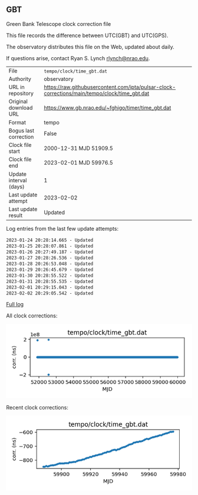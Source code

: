 
## GBT

Green Bank Telescope clock correction file

This file records the difference between UTC(GBT) and UTC(GPS).

The observatory distributes this file on the Web, updated about daily.

If questions arise, contact Ryan S. Lynch <rlynch@nrao.edu>.

|     |     |
|:--- |:--- |
| File | `tempo/clock/time_gbt.dat` |
| Authority | observatory |
| URL in repository | <https://raw.githubusercontent.com/ipta/pulsar-clock-corrections/main/tempo/clock/time_gbt.dat> |
| Original download URL | <https://www.gb.nrao.edu/~fghigo/timer/time_gbt.dat> |
| Format | tempo |
| Bogus last correction | False |
| Clock file start | 2000-12-31 MJD 51909.5 |
| Clock file end | 2023-02-01 MJD 59976.5 |
| Update interval (days) | 1 |
| Last update attempt | 2023-02-02 |
| Last update result | Updated |

Log entries from the last few update attempts:
```
2023-01-24 20:28:14.665 - Updated
2023-01-25 20:28:07.861 - Updated
2023-01-26 20:27:49.187 - Updated
2023-01-27 20:28:26.536 - Updated
2023-01-28 20:26:53.048 - Updated
2023-01-29 20:26:45.679 - Updated
2023-01-30 20:28:55.522 - Updated
2023-01-31 20:28:55.535 - Updated
2023-02-01 20:29:15.043 - Updated
2023-02-02 20:29:05.542 - Updated
```
[Full log](https://raw.githubusercontent.com/ipta/pulsar-clock-corrections/main/log/tempo/clock/time_gbt.dat.log)


All clock corrections:

![plot of all clock corrections](time_gbt.dat.png "All corrections")

Recent clock corrections:

![plot of recent clock corrections](time_gbt.dat.short.png "Recent corrections")

